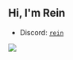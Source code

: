 ## Hi, I'm Rein 


- Discord: <a href="https://discordapp.com/users/847915173469224980" target="_blank">`rein`</a>

![](https://count.getloli.com/@smigma?name=smigma&theme=original-new&padding=7&offset=0&align=top&scale=1&pixelated=1&darkmode=auto)
